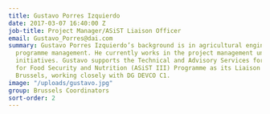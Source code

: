 ```yaml
---
title: Gustavo Porres Izquierdo
date: 2017-03-07 16:40:00 Z
job-title: Project Manager/ASiST Liaison Officer
email: Gustavo_Porres@dai.com
summary: Gustavo Porres Izquierdo’s background is in agricultural engineering and
  programme management. He currently works in the project management unit for EU-funded
  initiatives. Gustavo supports the Technical and Advisory Services for Social Transfers
  for Food Security and Nutrition (ASiST III) Programme as its Liaison Officer in
  Brussels, working closely with DG DEVCO C1.
image: "/uploads/gustavo.jpg"
group: Brussels Coordinators
sort-order: 2
---
```


